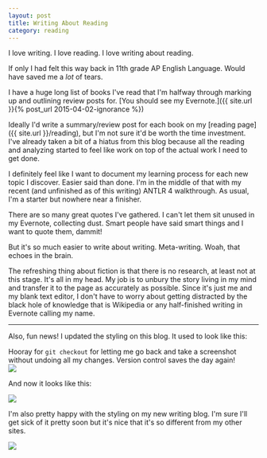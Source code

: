 ```yaml
---
layout: post
title: Writing About Reading
category: reading
---
```


I love writing. I love reading. I love writing about reading.

If only I had felt this way back in 11th grade AP English Language. Would have saved me a *lot* of tears.

I have a huge long list of books I've read that I'm halfway through marking up and outlining review posts for. [You should see my Evernote.]({{ site.url }}{% post_url 2015-04-02-ignorance %})

Ideally I'd write a summary/review post for each book on my [reading page]({{ site.url }}/reading), but I'm not sure it'd be worth the time investment. I've already taken a bit of a hiatus from this blog because all the reading and analyzing started to feel like work on top of the actual work I need to get done.

I definitely feel like I want to document my learning process for each new topic I discover. Easier said than done. I'm in the middle of that with my recent (and unfinished as of this writing) ANTLR 4 walkthrough. As usual, I'm a starter but nowhere near a finisher.


There are so many great quotes I've gathered. I can't let them sit unused in my Evernote, collecting dust. Smart people have said smart things and I want to quote them, dammit!

But it's so much easier to write about writing. Meta-writing. Woah, that echoes in the brain.

The refreshing thing about fiction is that there is no research, at least not at this stage. It's all in my head. My job is to unbury the story living in my mind and transfer it to the page as accurately as possible. Since it's just me and my blank text editor, I don't have to worry about getting distracted by the black hole of knowledge that is Wikipedia or any half-finished writing in Evernote calling my name.



---

Also, fun news! I updated the styling on this blog. It used to look like this:

<aside>Hooray for <code>git checkout</code> for letting me go back and take a screenshot without undoing all my changes. Version control saves the day again!</aside>

<img class="wide" src="{{ site.url }}/assets/files/oldcss.png"/>

And now it looks like this:

<img class="wide" src="{{ site.url }}/assets/files/newcss.png"/>

I'm also pretty happy with the styling on my new writing blog. I'm sure I'll get sick of it pretty soon but it's nice that it's so different from my other sites.

<img class="wide" src="{{ site.url }}/assets/files/writcss.png"/>
